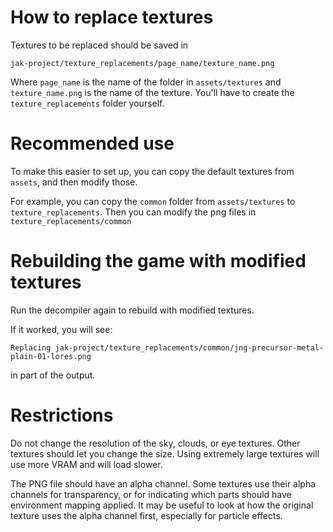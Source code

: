 # How to replace textures

Textures to be replaced should be saved in
```
jak-project/texture_replacements/page_name/texture_name.png
```
Where `page_name` is the name of the folder in `assets/textures` and `texture_name.png` is the name of the texture. You'll have to create the `texture_replacements` folder yourself.

# Recommended use
To make this easier to set up, you can copy the default textures from `assets`, and then modify those.

For example, you can copy the `common` folder from `assets/textures` to `texture_replacements`.  Then you can modify the png files in `texture_replacements/common`

# Rebuilding the game with modified textures
Run the decompiler again to rebuild with modified textures.

If it worked, you will see:
```
Replacing jak-project/texture_replacements/common/jng-precursor-metal-plain-01-lores.png
```
in part of the output.

# Restrictions
Do not change the resolution of the sky, clouds, or eye textures. Other textures should let you change the size.  Using extremely large textures will use more VRAM and will load slower.

The PNG file should have an alpha channel. Some textures use their alpha channels for transparency, or for indicating which parts should have environment mapping applied. It may be useful to look at how the original texture uses the alpha channel first, especially for particle effects.

